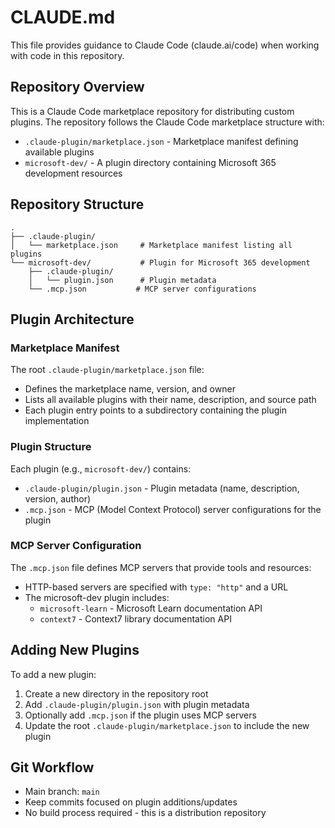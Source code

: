 # CLAUDE.md

This file provides guidance to Claude Code (claude.ai/code) when working with code in this repository.

## Repository Overview

This is a Claude Code marketplace repository for distributing custom plugins. The repository follows the Claude Code marketplace structure with:

- `.claude-plugin/marketplace.json` - Marketplace manifest defining available plugins
- `microsoft-dev/` - A plugin directory containing Microsoft 365 development resources

## Repository Structure

```
.
├── .claude-plugin/
│   └── marketplace.json     # Marketplace manifest listing all plugins
└── microsoft-dev/           # Plugin for Microsoft 365 development
    ├── .claude-plugin/
    │   └── plugin.json      # Plugin metadata
    └── .mcp.json           # MCP server configurations
```

## Plugin Architecture

### Marketplace Manifest

The root `.claude-plugin/marketplace.json` file:
- Defines the marketplace name, version, and owner
- Lists all available plugins with their name, description, and source path
- Each plugin entry points to a subdirectory containing the plugin implementation

### Plugin Structure

Each plugin (e.g., `microsoft-dev/`) contains:
- `.claude-plugin/plugin.json` - Plugin metadata (name, description, version, author)
- `.mcp.json` - MCP (Model Context Protocol) server configurations for the plugin

### MCP Server Configuration

The `.mcp.json` file defines MCP servers that provide tools and resources:
- HTTP-based servers are specified with `type: "http"` and a URL
- The microsoft-dev plugin includes:
  - `microsoft-learn` - Microsoft Learn documentation API
  - `context7` - Context7 library documentation API

## Adding New Plugins

To add a new plugin:
1. Create a new directory in the repository root
2. Add `.claude-plugin/plugin.json` with plugin metadata
3. Optionally add `.mcp.json` if the plugin uses MCP servers
4. Update the root `.claude-plugin/marketplace.json` to include the new plugin

## Git Workflow

- Main branch: `main`
- Keep commits focused on plugin additions/updates
- No build process required - this is a distribution repository
